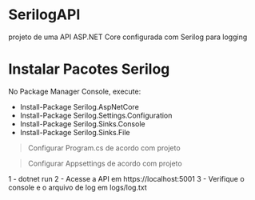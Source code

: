# SerilogAPI
projeto de uma API ASP.NET Core configurada com Serilog para logging


# Instalar Pacotes Serilog

No Package Manager Console, execute:

- Install-Package Serilog.AspNetCore
- Install-Package Serilog.Settings.Configuration
- Install-Package Serilog.Sinks.Console
- Install-Package Serilog.Sinks.File



> Configurar Program.cs de acordo com projeto

> Configurar Appsettings de acordo com projeto

1 - dotnet run
2 - Acesse a API em https://localhost:5001
3 - Verifique o console e o arquivo de log em logs/log.txt



